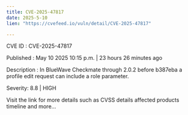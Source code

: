 ```yaml
---
title: CVE-2025-47817
date: 2025-5-10
lien: "https://cvefeed.io/vuln/detail/CVE-2025-47817"

---
```


CVE ID : CVE-2025-47817

Published :  May 10
2025
10:15 p.m. | 23 hours
26 minutes ago

Description : In BlueWave Checkmate through 2.0.2 before b387eba
a profile edit request can include a role parameter.

Severity: 8.8 | HIGH

Visit the link for more details
such as CVSS details
affected products
timeline
and more...
